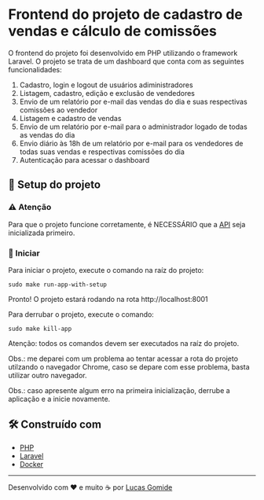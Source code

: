 # Frontend do projeto de cadastro de vendas e cálculo de comissões

O frontend do projeto foi desenvolvido em PHP utilizando o framework Laravel. O projeto se trata de um dashboard que conta com as seguintes funcionalidades:

1. Cadastro, login e logout de usuários adiministradores
2. Listagem, cadastro, edição e exclusão de vendedores
3. Envio de um relatório por e-mail das vendas do dia e suas respectivas comissões ao vendedor
4. Listagem e cadastro de vendas
5. Envio de um relatório por e-mail para o administrador logado de todas as vendas do dia
6. Envio diário às 18h de um relatório por e-mail para os vendedores de todas suas vendas e respectivas comissões do dia
7. Autenticação para acessar o dashboard

## 🚀 Setup do projeto

### ⚠️ Atenção

Para que o projeto funcione corretamente, é NECESSÁRIO que a [API](https://github.com/gomidx/sales-comission-api) seja inicializada primeiro.

### 🔧 Iniciar

Para iniciar o projeto, execute o comando na raíz do projeto:

```
sudo make run-app-with-setup
```

Pronto! O projeto estará rodando na rota http://localhost:8001

Para derrubar o projeto, execute o comando:

```
sudo make kill-app
```

Atenção: todos os comandos devem ser executados na raíz do projeto.

Obs.: me deparei com um problema ao tentar acessar a rota do projeto utilzando o navegador Chrome, caso se depare com esse problema, basta utilizar outro navegador.

Obs.: caso apresente algum erro na primeira inicialização, derrube a aplicação e a inicie novamente.

## 🛠️ Construído com

* [PHP](https://www.php.net/)
* [Laravel](https://laravel.com/)
* [Docker](https://www.docker.com/)

---
Desenvolvido com ❤️ e muito ☕ por [Lucas Gomide](https://github.com/gomidx)
